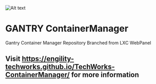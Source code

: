 ![Alt text](https://user-images.githubusercontent.com/31966761/30826949-58d96ec8-a206-11e7-9569-7e671f949d8e.png)


GANTRY ContainerManager
=============

Gantry Container Manager Repository
Branched from LXC WebPanel
## Visit https://engility-techworks.github.io/TechWorks-ContainerManager/ for more information
